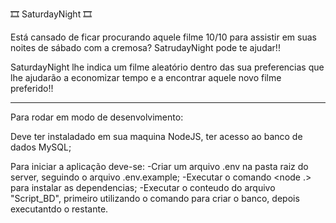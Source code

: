 🎞️ SaturdayNight 🎞️

Está cansado de ficar procurando aquele filme 10/10 para assistir em suas noites de sábado com a cremosa? SatrudayNight pode te ajudar!! 

SaturdayNight lhe indica um filme aleatório dentro das sua preferencias que lhe ajudarão a economizar tempo e a encontrar aquele novo filme preferido!!

-------------------------------------------------------------------------------------------------------------------------------------------------------------------

Para rodar em modo de desenvolvimento:

Deve ter instaladado em sua maquina NodeJS, ter acesso ao banco de dados MySQL;

Para iniciar a aplicação deve-se: 
-Criar um arquivo .env na pasta raiz do server, seguindo o arquivo .env.example;
-Executar o comando <node .> para instalar as dependencias;
-Executar o conteudo do arquivo "Script_BD", primeiro utilizando o comando para criar o banco, depois executantdo o restante.


